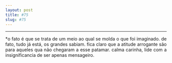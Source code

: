 ```yaml
---
layout: post
title: #75
slug: #75
---
```

---
<p class="description" style="text-align: justify;">
*o fato é que se trata de um meio ao qual se molda o que foi imaginado. de fato, tudo já está, os grandes sabiam. fica claro que a atitude arrogante são para aqueles qua não chegaram a esse patamar. calma carinha, lide com a insignificancia de ser apenas mensageiro.
